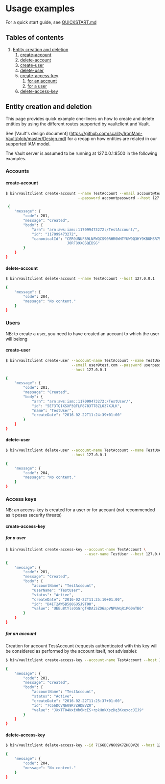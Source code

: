 # Usage examples

For a quick start guide, see [QUICKSTART.md](./QUICKSTART.md)
## Tables of contents

1. [Entity creation and deletion](#entity-creation-and-deletion)
    1. [create-account](#create-account)
    2. [delete-account](#delete-account)
    3. [create-user](#create-user)
    4. [delete-user](#delete-user)
    5. [create-access-key](#create-access-key)
        1. [for an account](#for-an-account)
        2. [for a user](#for-a-user)
    6. [delete-access-key](#delete-access-key)

## Entity creation and deletion

This page provides quick example one-liners on how to create and delete entities
by using the different routes supported by vaultclient and Vault.

See [Vault's design document]
(https://github.com/scality/IronMan-Vault/blob/master/Design.md) for a recap
on how entities are related in our supported IAM model.

The Vault server is assumed to be running at 127.0.0.1:8500 in the following
examples.

### Accounts

#### create-account

```sh
$ bin/vaultclient create-account --name TestAccount --email account@test.com \
                                 --password accountpassword --host 127.0.0.1

 {
    "message": {
        "code": 201,
        "message": "Created",
        "body": {
            "arn": "arn:aws:iam::117099473272:/TestAccount/",
            "id": "117099473272",
            "canonicalId": "CER9UNUF89LNFWQCS90RHR0WHTYUW9Q3HY9KBUMSR75V9B4VXG \
                            J0RF89X8SQEBSG"
        }
    }
}
```

#### delete-account

```sh
$ bin/vaultclient delete-account --name TestAccount --host 127.0.0.1

{
    "message": {
        "code": 204,
        "message": "No content."
    }
}
```

### Users

NB: to create a user, you need to have created an account to which the user
will belong

#### create-user

```sh
$ bin/vaultclient create-user --account-name TestAccount --name TestUser \
                              --email user@test.com --password userpassword \
                              --host 127.0.0.1

{
    "message": {
        "code": 201,
        "message": "Created",
        "body": {
            "arn": "arn:aws:iam::117099473272:/TestUser/",
            "id": "5EF3TQIXSXP3QFLF8783TT8ZLO37XJLK",
            "name": "TestUser",
            "createDate": "2016-02-22T11:24:39+01:00"
        }
    }
}
```

#### delete-user

```sh
$ bin/vaultclient delete-user --account-name TestAccount --name TestUser \
                              --host 127.0.0.1

{
    "message": {
        "code": 204,
        "message": "No content."
    }
}
```

### Access keys

NB: an access-key is created for a user or for account (not recommended as
it poses security threats)

#### create-access-key

##### for a user

```sh
$ bin/vaultclient create-access-key --account-name TestAccount \
                                    --user-name TestUser --host 127.0.0.1

{
    "message": {
        "code": 201,
        "message": "Created",
        "body": {
            "accountName": "TestAccount",
            "userName": "TestUser",
            "status": "Active",
            "createDate": "2016-02-22T11:25:10+01:00",
            "id": "D4IT2AWSB588GO5J9T00",
            "value": "UEEu8tYlsOGGrgf4DAiSZD6apVNPUWqRiPG0nTB6"
        }
    }
}
```

##### for an account

Creation for account TestAccount (requests authenticated with this key will
be considered as performed by the account itself, not advisable):

```sh
$ bin/vaultclient create-access-key --account-name TestAccount --host 127.0.0.1

{
    "message": {
        "code": 201,
        "message": "Created",
        "body": {
            "accountName": "TestAccount",
            "status": "Active",
            "createDate": "2016-02-22T11:25:37+01:00",
            "id": "7C66DCVN609K7ZHDBVZ0",
            "value": "JXxTT04NxiWb6NcES+rpkHnkXszDq3KxexocJIJ9"
        }
    }
}
```

#### delete-access-key

```sh
$ bin/vaultclient delete-access-key --id 7C66DCVN609K7ZHDBVZ0 --host 127.0.0.1

{
    "message": {
        "code": 204,
        "message": "No content."
    }
}
```
